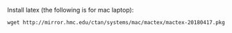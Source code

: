 Install latex (the following is for mac laptop):

    wget http://mirror.hmc.edu/ctan/systems/mac/mactex/mactex-20180417.pkg


